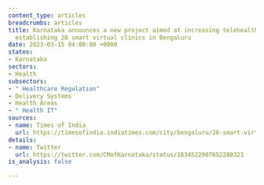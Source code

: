 ```yaml
---
content_type: articles
breadcrumbs: articles
title: Karnataka announces a new project aimed at increasing telehealth access by
  establishing 28 smart virtual clinics in Bengaluru
date: 2023-03-15 04:00:00 +0000
states:
- Karnataka
sectors:
- Health
subsectors:
- " Healthcare Regulation"
- Delivery Systems
- Health Areas
- " Health IT"
sources:
- name: Times of India
  url: https://timesofindia.indiatimes.com/city/bengaluru/28-smart-virtual-clinics-launched-in-bengaluru/articleshow/98571183.cms
details:
- name: Twitter
  url: https://twitter.com/CMofKarnataka/status/1634522907652280321
is_analysis: false

---
```

